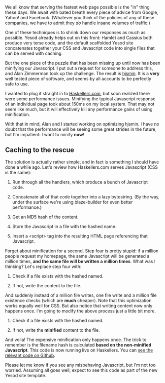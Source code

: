 We all know that serving the fastest web page possible is the "in" thing these days. We await with bated breath every piece of advice from Google, Yahoo! and Facebook. (Whatever you think of the policies of any of these companies, we have to admit they *do* handle insane volumes of traffic.)

One of these techniques is to shrink down our responses as much as possible. Yesod already helps out on this front: Hamlet and Cassius both produce very terse code, and the default scaffolded Yesod site concatenates together your CSS and Javascript code into single files that can be served with caching.

But the one piece of the puzzle that has been missing up until now has been minifying our Javascript. I put out a request for someone to address this, and Alan Zimmerman took up the challenge. The result is [hjsmin](http://hackage.haskell.org/package/hjsmin). It is a **very** well tested piece of software, and seems by all accounts to be perfectly safe to use.

I wanted to plug it straight in to [Haskellers.com](http://www.haskellers.com/), but soon realized there were some performance issues. Minifying the typical Javascript response of an individual page took about 150ms on my local system. That may not seem like much, but it will effectively kill any performance gains of using minification.

With that in mind, Alan and I started working on optimizing hjsmin. I have no doubt that the performance will be seeing some great strides in the future, but I'm impatient: I want to minify **now**!

## Caching to the rescue

The solution is actually rather simple, and in fact is something I should have done a while ago. Let's review how Haskellers.com serves Javascript (CSS is the same):

1) Run through all the handlers, which produce a bunch of Javascript code.

2) Concatenate all of that code together into a lazy bytestring. (By the way, under the surface we're using blaze-builder for even better performance.)

3) Get an MD5 hash of the content.

4) Store the Javascript in a file with the hashed name.

5) Insert a &lt;script&gt; tag into the resulting HTML page referencing that Javascript.

Forget about minification for a second. Step four is pretty stupid: if a million people request my homepage, the same Javascript will be generated a million times, __and the same file will be written a million times__. What was I thinking? Let's replace step four with:

1) Check if a file exists with the hashed named.

2) If not, write the content to the file.

And suddenly instead of a million file writes, one file write and a million file existence checks (which are **much** cheaper). Note that this optimization works equally well for CSS. But also notice that writing content now only happens once. I'm going to modify the above process just a little bit more.

1) Check if a file exists with the hashed named.

2) If not, write the **minified** content to the file.

And voila! The expensive minification only happens once. The trick to remember is the filename hash is calculated **based on the non-minified Javascript**. This code is now running live on Haskellers. You can [see the relevant code on Github](https://github.com/snoyberg/haskellers/commit/2401342e488caae86fdb87f5280656473fe0af13).

Please let me know if you see any misbehaving Javascript, but I'm not too worried. Assuming all goes well, expect to see this code as part of the new Yesod site template.
